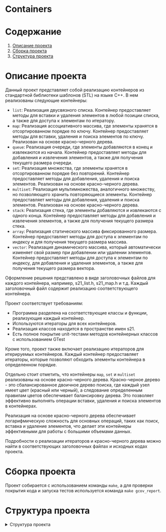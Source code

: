 # Containers

# Содержание
1. [Описание проекта](#описание-проекта) 
2. [Сборка проекта](#сборка-проекта)
3. [Структура проекта](#структура-проекта)


# Описание проекта
Данный проект представляет собой реализацию контейнеров из стандартной библиотеки шаблонов (STL) на языке C++. В нем реализованы следующие контейнеры:

- `list`: Реализация двусвязного списка. Контейнер предоставляет методы для вставки и удаления элементов в любой позиции списка, а также для доступа к элементам по итератору.
- `map`: Реализация ассоциативного массива, где элементы хранятся в отсортированном порядке по ключу. Контейнер предоставляет методы для вставки, удаления и поиска элементов по ключу. Реализован на основе красно-черного дерева.
- `queue`: Реализация очереди, где элементы добавляются в конец и извлекаются из начала. Контейнер предоставляет методы для добавления и извлечения элементов, а также для получения текущего размера очереди.
- `set`: Реализация множества, где элементы хранятся в отсортированном порядке без повторений. Контейнер предоставляет методы для добавления, удаления и поиска элементов. Реализован на основе красно-черного дерева.
- `multiset`: Реализация мультимножества, аналогичного множеству, но позволяющего хранить повторяющиеся элементы. Контейнер предоставляет методы для добавления, удаления и поиска элементов. Реализован на основе красно-черного дерева.
- `stack`: Реализация стека, где элементы добавляются и извлекаются с одного конца. Контейнер предоставляет методы для добавления и извлечения элементов, а также для получения текущего размера стека.
- `array`: Реализация статического массива фиксированного размера. Контейнер предоставляет методы для доступа к элементам по индексу и для получения текущего размера массива.
- `vector`: Реализация динамического массива, который автоматически изменяет свой размер при добавлении или удалении элементов. Контейнер предоставляет методы для доступа к элементам по индексу, для добавления и удаления элементов, а также для получения текущего размера вектора.

Оформление решения представлено в виде заголовочных файлов для каждого контейнера, например, s21_list.h, s21_map.h и т.д. Каждый заголовочный файл содержит реализацию соответствующего контейнера.

Проект соответствует требованиям:

- Программа разделена на соответствующие классы и функции, реализующие каждый контейнер.
- Используются итераторы для всех контейнеров.
- Реализация классов находится в пространстве имен s21.
- Есть полное покрытие unit-тестами методов контейнерных классов с использованием GTest

Кроме того, проект также включает реализацию итераторов для итерируемых контейнеров. Каждый контейнер предоставляет итераторы, которые позволяют обходить элементы контейнера в определенном порядке.

Отдельно стоит отметить, что контейнеры `map`, `set` и `multiset` реализованы на основе красно-черного дерева. Красно-черное дерево - это сбалансированное двоичное дерево поиска, где каждый узел имеет цвет (красный или черный), а следование определенным правилам цветов обеспечивает балансировку дерева. Это позволяет эффективно выполнять операции вставки, удаления и поиска элементов в контейнерах.

Реализация на основе красно-черного дерева обеспечивает логарифмическую сложность для основных операций, таких как поиск, вставка и удаление элементов, что делает эти контейнеры эффективными для работы с большими объемами данных.

Подробности о реализации итераторов и красно-черного дерева можно найти в соответствующих заголовочных файлах и исходных кодах проекта.

# Сборка проекта

Проект собирается с использованием команды `make`, а для проверки покрытия кода и запуска тестов используется команда `make gcov_report`.

# Структура проекта

<details>
<summary>Структура проекта</summary>

```yaml
├── README.md
└── src
    ├── Makefile
    ├── associative_container
    │   ├── red_black_tree.h
    │   ├── s21_map.h
    │   ├── s21_multiset.h
    │   └── s21_set.h
    ├── container_adaptor
    │   ├── s21_queue.h
    │   └── s21_stack.h
    ├── s21_containers.h
    ├── s21_containersplus.h
    ├── sequence
    │   ├── s21_array.h
    │   ├── s21_list.h
    │   └── s21_vector.h
    └── tests
        ├── tests_array.cc
        ├── tests_list.cc
        ├── tests_map.cc
        ├── tests_multiset.cc
        ├── tests_queue.cc
        ├── tests_set.cc
        ├── tests_stack.cc
        └── tests_vector.cc

```
</details>
